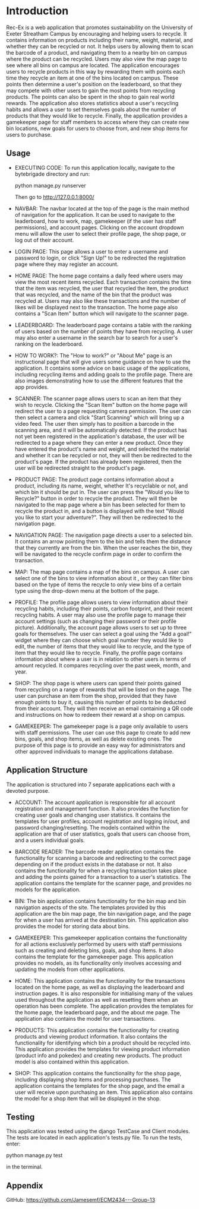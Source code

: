 # Introduction

Rec-Ex is a web application that promotes sustainability on the University of Exeter Streatham Campus by encouraging
and helping users to recycle. It contains information on products including their name, weight, material, and whether
they can be recycled or not. It helps users by allowing them to scan the barcode of a product, and navigating them
to a nearby bin on campus where the product can be recycled. Users may also view the map page to see where all bins on 
campus are located. The application encourages users to recycle products in this way by rewarding them with points each 
time they recycle an item at one of the bins located on campus. These points then determine a user's position on the
leaderboard, so that they may compete with other users to gain the most points from recycling products. 
The points can also be spent in the shop to gain real world rewards. The application also stores statistics about a 
user's recycling habits and allows a user to set themselves goals about the number of products that they would like to 
recycle. Finally, the application provides a gamekeeper page for staff members to access where they can create new bin
locations, new goals for users to choose from, and new shop items for users to purchase.


## Usage

- EXECUTING CODE:
To run this application locally, navigate to the bytebrigade directory and run:

   python manage.py runserver

   Then go to http://127.0.0.1:8000/


- NAVBAR: 
The navbar located at the top of the page is the main method of navigation for the application. It can be used
to navigate to the leaderboard, how to work, map, gamekeeper (if the user has staff permissions), and account pages. 
Clicking on the account dropdown menu will allow the user to select their profile page, the shop page, or log out of
their account.


- LOGIN PAGE:
This page allows a user to enter a username and password to login, or click "Sign Up!" to be redirected
the registration page where they may register an account.


- HOME PAGE: 
The home page contains a daily feed where users may view the most recent items recycled. Each transaction
contains the time that the item was recycled, the user that recycled the item, the product that was recycled, and the
name of the bin that the product was recycled at. Users may also like these transactions and the number of likes will be
displayed next to the transaction. The home page also contains a "Scan Item" button which will navigate to the scanner
page.


- LEADERBOARD: 
The leaderboard page contains a table with the ranking of users based on the number of points they have
from recycling. A user may also enter a username in the search bar to search for a user's ranking on the leaderboard.


- HOW TO WORK?: 
The "How to work?" or "About Me" page is an instructional page that will give users some guidance on how
to use the application. It contains some advice on basic usage of the applications, including recycling items and adding
goals to the profile page. There are also images demonstrating how to use the different features that the app provides.


- SCANNER: 
The scanner page allows users to scan an item that they wish to recycle. Clicking the "Scan Item" button on
the home page will redirect the user to a page requesting camera permission. The user can then select a camera and click
"Start Scanning" which will bring up a video feed. The user then simply has to position a barcode in the scanning area,
and it will be automatically detected. If the product has not yet been registered in the application's database, the 
user  will be redirected to a page where they can enter a new product. Once they have entered the product's name and 
weight, and selected the material and whether it can be recycled or not, they will then be redirected to the product's
page. If the product has already been registered, then the user will be redirected straight to the product's page.


- PRODUCT PAGE:
The product page contains information about a product, including its name, weight, whether It's
recyclable or not, and which bin it should be put in. The user can press the "Would you like to Recycle?" button in
order to recycle the product. They will then be navigated to the map page where a bin has been selected for them to
recycle the product in, and a button is displayed with the text "Would you like to start your adventure?". They will
then be redirected to the navigation page.


- NAVIGATION PAGE: 
The navigation page directs a user to a selected bin. It contains an arrow pointing them to the bin
and tells them the distance that they currently are from the bin. When the user reaches the bin, they will be navigated
to the recycle confirm page in order to confirm the transaction.


- MAP: 
The map page contains a map of the bins on campus. A user can select one of the bins to view information about it
, or they can filter bins based on the type of items the recycle to only view bins of a certain type using the drop-down
menu at the bottom of the page.


- PROFILE: 
The profile page allows users to view information about their recycling habits, including their points, 
carbon footprint, and their recent recycling habits. A user may also use the profile page to manage their account
settings (such as changing their password or their profile picture). Additionally, the account page allows users
to set up to three goals for themselves. The user can select a goal using the "Add a goal!" widget where they can choose
which goal number they would like to edit, the number of items that they would like to recycle, and the type of item
that they would like to recycle. Finally, the profile page contains information about where a user is in relation to
other users in terms of amount recycled. It compares recycling over the past week, month, and year.


- SHOP: 
The shop page is where users can spend their points gained from recycling on a range of rewards that will be
listed on the page. The user can purchase an item from the shop, provided that they have enough points to buy it, 
causing this number of points to be deducted from their account. They will then receive an email containing a QR code
and instructions on how to redeem their reward at a shop on campus.


- GAMEKEEPER: 
The gamekeeper page is a page only available to users with staff permissions. The user can use this page
to create to add new bins, goals, and shop items, as well as delete existing ones. The purpose of this page is to
provide an easy way for administrators and other approved individuals to manage the applications database.

## Application Structure

The application is structured into 7 separate applications each with a devoted purpose. 

- ACCOUNT:
The account application is responsible for all account registration and management function. It also
provides the function for creating user goals and changing user statistics. It contains the templates for 
user profiles, account registration and logging in/out, and password changing/resetting. The models contained within
the application are that of user statistics, goals that users can choose from, and a users individual goals.


- BARCODE READER:
The barcode reader application contains the functionality for scanning a barcode and redirecting to the correct
page depending on if the product exists in the database or not. It also contains the functionality for when a
recycling transaction takes place and adding the points gained for a transaction to a user's statistics. The application
contains the template for the scanner page, and provides no models for the application.


- BIN:
The bin application contains functionality for the bin map and bin navigation aspects of the site. The templates
provided by this application are the bin map page, the bin navigation page, and the page for when a user has arrived at
the destination bin. This application also provides the model for storing data about bins.


- GAMEKEEPER:
This gamekeeper application contains the functionality for all actions exclusively performed by users with staff
permissions such as creating and deleting bins, goals, and shop items. It also contains the template for the 
gamekeeper page. This application provides no models, as its functionality only involves accessing and updating
the models from other applications.


- HOME:
This application contains the functionality for the transactions located on the home page, as well as displaying the
leaderboard and instruction pages. It is also responsible for initialising many of the values used throughout the
application as well as resetting them when an operation has been complete. The application provides the templates for
the home page, the leaderboard page, and the about me page. The application also contains the model for user
transactions.


- PRODUCTS:
This application contains the functionality for creating products and viewing product information. It also contains
the functionality for identifying which bin a product should be recycled into. This application provides the templates
for viewing product information (product info and pokedex) and creating new products. The product model is also
contained within this application.


- SHOP:
This application contains the functionality for the shop page, including displaying shop items and processing
purchases. The application contains the templates for the shop page, and the email a user will receive upon purchasing
an item. This application also contains the model for a shop item that will be displayed in the shop.


## Testing

This application was tested using the django TestCase and Client modules. The tests are located in each application's
tests.py file. To run the tests, enter:

python manage.py test

in the terminal.

## Appendix

GitHub: https://github.com/Jamesemf/ECM2434---Group-13